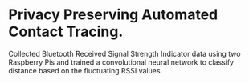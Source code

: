 # Privacy Preserving Automated Contact Tracing.

Collected Bluetooth Received Signal Strength Indicator data using two Raspberry Pis and trained a convolutional neural network to classify distance based on the fluctuating RSSI values.
